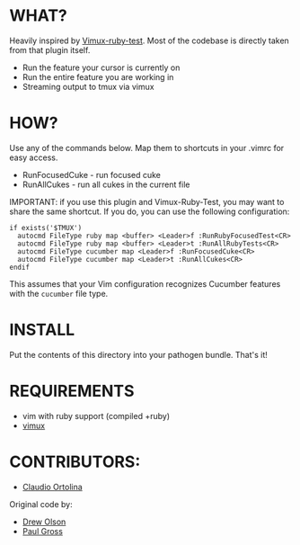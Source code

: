 WHAT?
====================

Heavily inspired by [Vimux-ruby-test](https://github.com/pgr0ss/vimux-ruby-test). Most of the codebase is directly taken from that plugin itself.

- Run the feature your cursor is currently on
- Run the entire feature you are working in
- Streaming output to tmux via vimux

HOW?
====================

Use any of the commands below. Map them to shortcuts
in your .vimrc for easy access.

  - RunFocusedCuke - run focused cuke
  - RunAllCukes - run all cukes in the current file

IMPORTANT: if you use this plugin and Vimux-Ruby-Test, you may want to share the same shortcut.
If you do, you can use the following configuration:

    if exists('$TMUX')
      autocmd FileType ruby map <buffer> <Leader>f :RunRubyFocusedTest<CR>
      autocmd FileType ruby map <buffer> <Leader>t :RunAllRubyTests<CR>
      autocmd FileType cucumber map <Leader>f :RunFocusedCuke<CR>
      autocmd FileType cucumber map <Leader>t :RunAllCukes<CR>
    endif

This assumes that your Vim configuration recognizes Cucumber features with the `cucumber` file type.

INSTALL
====================

Put the contents of this directory into your pathogen bundle. That's it!

REQUIREMENTS
====================

- vim with ruby support (compiled +ruby)
- [vimux](https://github.com/benmills/vimux)

CONTRIBUTORS:
====================

- [Claudio Ortolina](http://github.com/cloud8421)

Original code by:

- [Drew Olson](https://github.com/drewolson)
- [Paul Gross](https://github.com/pgr0ss)
